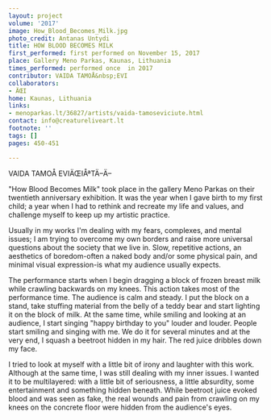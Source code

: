 ```yaml
---
layout: project
volume: '2017'
image: How_Blood_Becomes_Milk.jpg
photo_credit: Antanas Untydi
title: HOW BLOOD BECOMES MILK
first_performed: first performed on November 15, 2017
place: Gallery Meno Parkas, Kaunas, Lithuania
times_performed: performed once  in 2017
contributor: VAIDA TAMOÅ&nbsp;EVI
collaborators:
- ÄŒI
home: Kaunas, Lithuania
links:
- menoparkas.lt/36827/artists/vaida-tamoseviciute.html
contact: info@creatureliveart.lt
footnote: ''
tags: []
pages: 450-451

---
```


VAIDA TAMOÅ&nbsp;EVIÄŒIÅªTÄ–Ä–

"How Blood Becomes Milk" took place in the gallery Meno Parkas on their twentieth anniversary exhibition. It was the year when I gave birth to my first child; a year when I had to rethink and recreate my life and values, and challenge myself to keep up my artistic practice.

Usually in my works I'm dealing with my fears, complexes, and mental issues; I am trying to overcome my own borders and raise more universal questions about the society that we live in. Slow, repetitive actions, an aesthetics of boredom-often a naked body and/or some physical pain, and minimal visual expression-is what my audience usually expects.

The performance starts when I begin dragging a block of frozen breast milk while crawling backwards on my knees. This action takes most of the performance time. The audience is calm and steady. I put the block on a stand, take stuffing material from the belly of a teddy bear and start lighting it on the block of milk. At the same time, while smiling and looking at an audience, I start singing "happy birthday to you" louder and louder. People start smiling and singing with me. We do it for several minutes and at the very end, I squash a beetroot hidden in my hair. The red juice dribbles down my face.

I tried to look at myself with a little bit of irony and laughter with this work. Although at the same time, I was still dealing with my inner issues. I wanted it to be multilayered: with a little bit of seriousness, a little absurdity, some entertainment and something hidden beneath. While beetroot juice evoked blood and was seen as fake, the real wounds and pain from crawling on my knees on the concrete floor were hidden from the audience's eyes.
